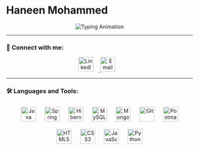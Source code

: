 # Haneen Mohammed


<p align="center">
  <img src="https://readme-typing-svg.demolab.com?font=Fira+Code&weight=500&pause=1000&color=FFDDC1&background=00000000&center=true&vCenter=true&width=500&height=50&lines=Java+Backend+Developer;Problem+Solver;ٍSoftware+Engineer" alt="Typing Animation" />
</p>

---

### 💬 **Connect with me:**

<p align="center">
  <a href="https://linkedin.com/in/haneenmohamed" target="_blank">
    <img src="https://img.icons8.com/color/48/000000/linkedin.png" alt="LinkedIn" width="40" height="40" style="margin-right: 15px;"/>
  </a>
 
  <a href="mailto:haneen.m.elfeky@gmail.com" target="_blank">
    <img src="https://img.icons8.com/color/48/000000/gmail-new.png" alt="Email" width="40" height="40" style="margin-right: 15px;"/>
  </a>
</p>

---

### 🛠️ **Languages and Tools:**

<p align="center">
  <img src="https://img.icons8.com/color/48/000000/java-coffee-cup-logo.png" alt="Java" width="40" height="40" style="margin: 10px;"/>
  <img src="https://img.icons8.com/color/48/000000/spring-logo.png" alt="Spring Boot" width="40" height="40" style="margin: 10px;"/>
  <img src="https://img.icons8.com/color/48/000000/hibernate.png" alt="Hibernate" width="40" height="40" style="margin: 10px;"/>
  <img src="https://img.icons8.com/color/48/000000/mysql-logo.png" alt="MySQL" width="40" height="40" style="margin: 10px;"/>
  <img src="https://img.icons8.com/color/48/000000/mongodb.png" alt="MongoDB" width="40" height="40" style="margin: 10px;"/>
  <img src="https://img.icons8.com/color/48/000000/git.png" alt="Git" width="40" height="40" style="margin: 10px;"/>
  <img src="https://uxwing.com/wp-content/themes/uxwing/download/brands-and-social-media/postman-icon.png" alt="Postman" width="40" height="40" style="margin: 10px;"/>
  <img src="https://img.icons8.com/color/48/000000/html-5.png" alt="HTML5" width="40" height="40" style="margin: 10px;"/>
  <img src="https://img.icons8.com/color/48/000000/css3.png" alt="CSS3" width="40" height="40" style="margin: 10px;"/>
  <img src="https://img.icons8.com/color/48/000000/javascript.png" alt="JavaScript" width="40" height="40" style="margin: 10px;"/>
  <img src="https://img.icons8.com/color/48/000000/python.png" alt="Python" width="40" height="40" style="margin: 10px;"/>
</p>
